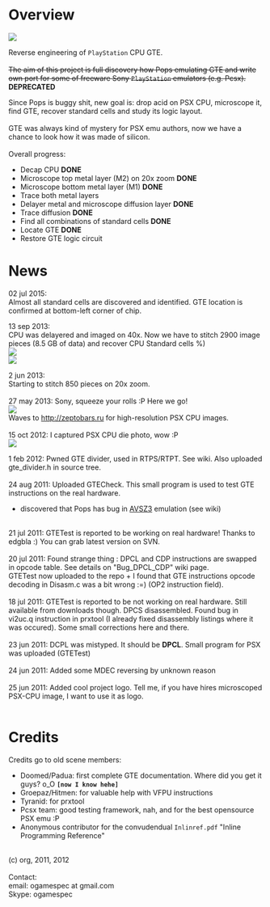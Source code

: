# Overview #

<img src='http://ogamespec.com/imgstore/whc4e032dbd75870.jpg'>

Reverse engineering of <code>PlayStation</code> CPU GTE.<br>
<br>
<s>The aim of this project is full discovery how Pops emulating GTE and write own port for some of freeware Sony <code>PlayStation</code> emulators (e.g. Pcsx).</s> <b>DEPRECATED</b>

Since Pops is buggy shit, new goal is: drop acid on PSX CPU, microscope it, find GTE, recover standard cells and study its logic layout.<br>
<br>
GTE was always kind of mystery for PSX emu authors, now we have a chance to look how it was made of silicon.<br>
<br>
Overall progress:<br>
- Decap CPU <b>DONE</b><br>
- Microscope top metal layer (M2) on 20x zoom <b>DONE</b><br>
- Microscope bottom metal layer (M1) <b>DONE</b><br>
- Trace both metal layers<br>
- Delayer metal and microscope diffusion layer <b>DONE</b><br>
- Trace diffusion <b>DONE</b><br>
- Find all combinations of standard cells <b>DONE</b><br>
- Locate GTE <b>DONE</b><br>
- Restore GTE logic circuit<br>

<h1>News</h1>

02 jul 2015:<br>
Almost all standard cells are discovered and identified. GTE location is confirmed at bottom-left corner of chip.

13 sep 2013:<br>
CPU was delayered and imaged on 40x. Now we have to stitch 2900 image pieces (8.5 GB of data) and recover CPU Standard cells %) <br>
<img src='http://wiki.psxdev.ru/images/4/4f/Cells.jpg' /><br>
<img src='http://wiki.psxdev.ru/images/a/ae/Cellblock.jpg' />

2 jun 2013:<br>
Starting to stitch 850 pieces on 20x zoom.<br>
<br>
27 may 2013: Sony, squeeze your rolls :P Here we go!<br>
<img src='http://ogamespec.com/imgstore/whc51a3124a21d97.jpg'> <br>
Waves to <a href='http://zeptobars.ru'>http://zeptobars.ru</a> for high-resolution PSX CPU images.<br>
<br>
15 oct 2012: I captured PSX CPU die photo, wow :P<br>
<img src='http://ogamespec.com/imgstore/whc51a31241062f2.jpg'>

1 feb 2012: Pwned GTE divider, used in RTPS/RTPT. See wiki. Also uploaded gte_divider.h in source tree.<br>
<br>
24 aug 2011: Uploaded GTECheck. This small program is used to test GTE instructions on the real hardware.<br>
+ discovered that Pops has bug in <a href='AVSZ3.md'>AVSZ3</a> emulation (see wiki)<br>
<br>
21 jul 2011: GTETest is reported to be working on real hardware! Thanks to edgbla :) You can grab latest version on SVN.<br>
<br>
20 jul 2011: Found strange thing : DPCL and CDP instructions are swapped in opcode table. See details on "Bug_DPCL_CDP" wiki page.<br>
GTETest now uploaded to the repo + I found that GTE instructions opcode decoding in Disasm.c was a bit wrong :=)  (OP2 instruction field).<br>
<br>
18 jul 2011: GTETest is reported to be not working on real hardware. Still available from downloads though. DPCS disassembled. Found bug in vi2uc.q instruction in prxtool (I already fixed disassembly listings where it was occured). Some small corrections here and there.<br>
<br>
23 jun 2011: DCPL was mistyped. It should be <b>DPCL</b>. Small program for PSX was uploaded (GTETest)<br>
<br>
24 jun 2011: Added some MDEC reversing by unknown reason<br>
<br>
25 jun 2011: Added cool project logo. Tell me, if you have hires microscoped PSX-CPU image, I want to use it as logo.<br>
<br>
<h1>Credits</h1>

Credits go to old scene members:<br>
- Doomed/Padua: first complete GTE documentation. Where did you get it guys? o_O <b><code>[now I know hehe]</code></b><br>
- Groepaz/Hitmen: for valuable help with VFPU instructions<br>
- Tyranid: for prxtool<br>
- Pcsx team: good testing framework, nah, and for the best opensource PSX emu :P<br>
- Anonymous contributor for the convudendual <code>Inlinref.pdf</code> "Inline Programming Reference"<br>
<br>
(c) org, 2011, 2012<br>
<br>
Contact:<br>
email: ogamespec at gmail.com<br>
Skype: ogamespec
